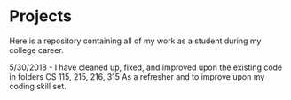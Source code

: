 # Projects

Here is a repository containing all of my work as a student during my college career.

5/30/2018 -
I have cleaned up, fixed, and improved upon the existing code in folders CS 115, 215, 216, 315
As a refresher and to improve upon my coding skill set.

